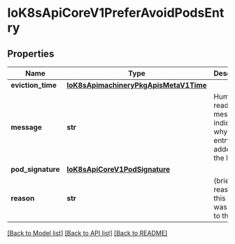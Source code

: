 # IoK8sApiCoreV1PreferAvoidPodsEntry

## Properties
Name | Type | Description | Notes
------------ | ------------- | ------------- | -------------
**eviction_time** | [**IoK8sApimachineryPkgApisMetaV1Time**](IoK8sApimachineryPkgApisMetaV1Time.md) |  | [optional] 
**message** | **str** | Human readable message indicating why this entry was added to the list. | [optional] 
**pod_signature** | [**IoK8sApiCoreV1PodSignature**](IoK8sApiCoreV1PodSignature.md) |  | 
**reason** | **str** | (brief) reason why this entry was added to the list. | [optional] 

[[Back to Model list]](../README.md#documentation-for-models) [[Back to API list]](../README.md#documentation-for-api-endpoints) [[Back to README]](../README.md)

